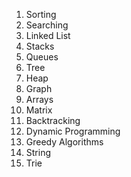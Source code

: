 1. Sorting
2. Searching
3. Linked List
4. Stacks
5. Queues
6. Tree
7. Heap
8. Graph
9. Arrays
10. Matrix
11. Backtracking
12. Dynamic Programming
13. Greedy Algorithms
14. String
15. Trie
